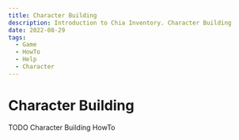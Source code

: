 ```yaml
---
title: Character Building
description: Introduction to Chia Inventory. Character Building
date: 2022-08-29
tags:
  - Game
  - HowTo
  - Help
  - Character
---
```


# Character Building

TODO Character Building HowTo
